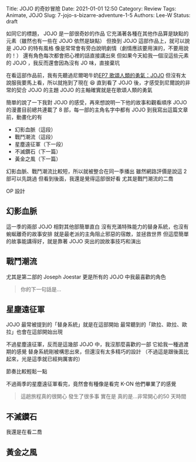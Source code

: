 Title: JOJO 的奇妙冒險
Date: 2021-01-01 12:50
Category: Review
Tags: Animate, JOJO
Slug: 7-jojo-s-bizarre-adventure-1-5
Authors: Lee-W
Status: draft


如同它的標題， JOJO 是一部很奇妙的作品
它充滿著各種在其他作品算是缺點的元素（雖然也有一些在 JOJO 依然是缺點）
但換到 JOJO 這部作品上，就可以說是 JOJO 的特有風格
像是常常會有旁白說明劇情（劇情應該要用演的，不要用說的！）
還有角色每次都會把心裡的話直接講出來
但如果今天給我一個沒這些元素的 JOJO ，我反而還會因為沒有 JO 味，直接棄坑



在看這部作品前，我有先聽過尼爾喝牛奶[EP7 歌頌人類的勇氣：JOJO](https://neildrinkmilk.firstory.io/episodes/cjyqpmw9m2qcx0743njxugy8o)
但沒有太說服我要馬上看，所以就拖到了現在 😆
直到看了 JOJO 後，才感受到尼爾說的非常的契合 JOJO 的主題
JOJO 的主軸確實就是在歌頌人類的勇氣

簡單的說了一下我對 JOJO 的感受，再來想說明一下他的故事和觀看順序
JOJO 的漫畫目前總共連載了 8 部，每一部的主角名字中都有 JOJO
到我寫出這篇文章前，動畫化的有

* 幻影血脈（這段）
* 戰鬥潮流（這段）
* 星塵遠征軍（下一段）
* 不滅鑽石（下一篇）
* 黃金之風（下一篇）

幻影血脈、戰鬥潮流比較短，所以就被整合在同一季播出
雖然網路評價是說這 2 部可以先跳過
但看到後面，我還是覺得這部很好看
尤其是戰鬥潮流的二喬

OP 設計


## 幻影血脈
這一季的兩部 JOJO 相對其他部簡單直白
沒有充滿特殊能力的替身系統，也沒有蜿蜒離奇的故事安排
就是最老派的主角阻止邪惡的宿敵，並拯救世界
但這麼簡單的故事能講得好，就是靠著 JOJO 突出的說故事技巧和演出

## 戰鬥潮流
尤其是第二部的 Joseph Joestar 更是所有的 JOJO 中我最喜歡的角色

> 你的下一句話是...

## 星塵遠征軍

JOJO 最常被提到的「替身系統」就是在這部開始
最常聽到的「歐拉、歐拉、歐拉」也會在這部開始出現

不過星塵遠征軍，反而是這幾部 JOJO 中，我沒那麼喜歡的一部
它給我一種過渡期的感覺
替身系統剛被構思出來，但還沒有太多精巧的設計
（不過這是跟後面比起來，光是這季就已經夠厲害的）

節奏比較輕鬆一點

不過兩季的星塵遠征軍看完，竟然會有種像是看完 K-ON 他們畢業了的感覺

> 這趟旅程真的很開心
> 發生了很多事
> 實在是
> 真的是...非常開心的50 天時間


## 不滅鑽石

我還是在看二喬

## 黃金之風
